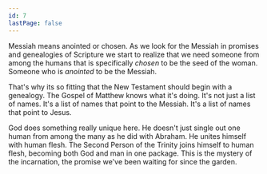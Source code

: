 ```yaml
---
id: 7
lastPage: false
---
```


Messiah means anointed or chosen. As we look for the Messiah in promises and genealogies of Scripture we start to realize that we need someone from among the humans that is specifically _chosen_ to be the seed of the woman. Someone who is _anointed_ to be the Messiah.

That's why its so fitting that the New Testament should begin with a genealogy. The Gospel of Matthew knows what it's doing. It's not just a list of names. It's a list of names that point to the Messiah. It's a list of names that point to Jesus.

God does something really unique here. He doesn't just single out one human from among the many as he did with Abraham. He unites himself with human flesh. The Second Person of the Trinity joins himself to human flesh, becoming both God and man in one package. This is the mystery of the incarnation, the promise we've been waiting for since the garden.